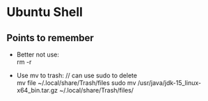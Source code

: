 # Ubuntu Shell

## Points to remember

- Better not use:  
    rm -r
  
- Use mv to trash:
    // can use sudo to delete  
    mv file ~/.local/share/Trash/files
    sudo mv /usr/java/jdk-15_linux-x64_bin.tar.gz ~/.local/share/Trash/files/
